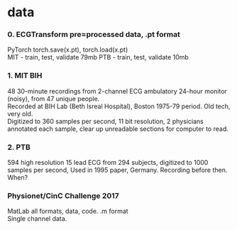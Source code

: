 # data  

### 0. ECGTransform pre=processed data, .pt format
PyTorch torch.save(x.pt), torch.load(x.pt)  
MIT - train, test, validate  79mb
PTB - train, test, validate   10mb

### 1. MIT BIH
48 30-minute recordings from 2-channel ECG ambulatory 24-hour monitor (noisy), from 47 unique people.  
Recorded at BIH Lab (Beth Isreal Hospital), Boston 1975-79 period. Old tech, very old.  
Digitized to 360 samples per second, 11 bit resolution, 
2 physicians annotated each sample, clear up unreadable sections for computer to read.  


### 2. PTB
594 high resolution 15 lead ECG from 294 subjects, digitized to 1000 samples per second, 
Used in 1995 paper, Germany. Recording before then. When?  

### Physionet/CinC Challenge 2017  
MatLab all formats, data, code.  .m format  
Single channel data. 

